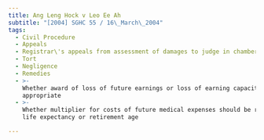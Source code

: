 ```yaml
---
title: Ang Leng Hock v Leo Ee Ah
subtitle: "[2004] SGHC 55 / 16\_March\_2004"
tags:
  - Civil Procedure
  - Appeals
  - Registrar\'s appeals from assessment of damages to judge in chambers
  - Tort
  - Negligence
  - Remedies
  - >-
    Whether award of loss of future earnings or loss of earning capacity
    appropriate
  - >-
    Whether multiplier for costs of future medical expenses should be related to
    life expectancy or retirement age

---
```


